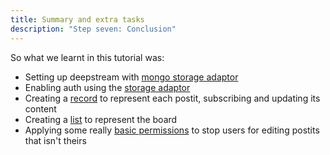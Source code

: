```yaml
---
title: Summary and extra tasks
description: "Step seven: Conclusion"
---
```


So what we learnt in this tutorial was:

- Setting up deepstream with [mongo storage adaptor](/tutorials/plugins/database/mongodb/)
- Enabling auth using the [storage adaptor](/tutorials/core/auth/storage/)
- Creating a [record](/tutorials/core/datasync/records/) to represent each postit, subscribing and updating its content
- Creating a [list](/tutorials/core/datasync/lists/) to represent the board
- Applying some really [basic permissions](/tutorials/core/permission/valve-simple/) to stop users for editing postits that isn't theirs
